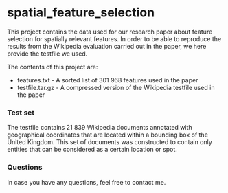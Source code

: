 spatial_feature_selection
========================

This project contains the data used for our research paper about feature selection for spatially relevant features. In order to be able to reproduce the results from the Wikipedia evaluation carried out in the paper, we here provide the testfile we used.

The contents of this project are:
* features.txt - A sorted list of 301 968 features used in the paper
* testfile.tar.gz - A compressed version of the Wikipedia testfile used in the paper

### Test set

The testfile contains 21 839 Wikipedia documents annotated with geographical coordinates that are located within a bounding box of the United Kingdom. This set of documents was constructed to contain only entities that can be considered as a certain location or spot.

### Questions

In case you have any questions, feel free to contact me.
